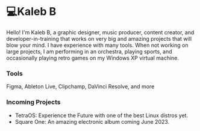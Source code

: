 # 💻Kaleb B
Hello! I'm Kaleb B, a graphic designer, music producer, content creator, and developer-in-training that works on very big and amazing projects that will blow your mind. I have experience with many tools. When not working on large projects, I am performing in an orchestra, playing sports, and occasionally playing retro games on my Windows XP virtual machine.

### Tools
Figma, Ableton Live, Clipchamp, DaVinci Resolve, and more

### Incoming Projects
- TetraOS: Experience the Future with one of the best Linux distros yet.
- Square One: An amazing electronic album coming June 2023.
